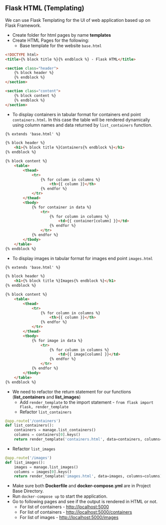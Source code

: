 ## Flask HTML (Templating) 

We can use Flask Templating for the UI of web application based up on Flask Framework.
* Create folder for html pages by name **templates**
* Create HTML Pages for the following:
  * Base template for the website `base.html`
```html
<!DOCTYPE html>
<title>{% block title %}{% endblock %} - Flask HTML</title>

<section class="header">
    {% block header %}
    {% endblock %}
</section>

<section class="content">
    {% block content %}
    {% endblock %}
</section>
```
  * To display containers in tabular format for containers end point `containers.html`. In this case the table will be rendered dynamically using column names and data returned by `list_containers` function.
```html
{% extends 'base.html' %}

{% block header %}
    <h1>{% block title %}Containers{% endblock %}</h1>
{% endblock %}

{% block content %}
    <table>
        <thead>
            <tr>
                {% for column in columns %}
                    <th>{{ column }}</th>
                {% endfor %}
            </tr>
        </thead>
        <tbody>
            {% for container in data %}
                <tr>
                    {% for column in columns %}
                        <td>{{ container[column] }}</td>
                    {% endfor %}
                </tr>
            {% endfor %}
        </tbody>
    </table>
{% endblock %}
```
  * To display images in tabular format for images end point `images.html`
```html
{% extends 'base.html' %}

{% block header %}
    <h1>{% block title %}Images{% endblock %}</h1>
{% endblock %}

{% block content %}
    <table>
        <thead>
            <tr>
                {% for column in columns %}
                    <th>{{ column }}</th>
                {% endfor %}
            </tr>
        </thead>
        <tbody>
            {% for image in data %}
                <tr>
                    {% for column in columns %}
                        <td>{{ image[column] }}</td>
                    {% endfor %}
                </tr>
            {% endfor %}
        </tbody>
    </table>
{% endblock %}
```
* We need to refactor the return statement for our functions (**list_containers** and **list_images**) 
  * Add `render_template` to the import statement - `from flask import Flask, render_template`
  * Refactor `list_containers`
```python
@app.route('/containers')
def list_containers():
    containers = manage.list_containers()
    columns = containers[0].keys()
    return render_template('containers.html', data=containers, columns=columns)
```
  * Refactor `list_images`
```python
@app.route('/images')
def list_images():
    images = manage.list_images()
    columns = images[0].keys()
    return render_template('images.html', data=images, columns=columns)
```
* Make sure both **Dockerfile** and **docker-compose.yml** are in Project Base Directory.
* Run `docker-compose up` to start the application.
* Go to following pages and see if the output is rendered in HTML or not.
  * For list of containers - [http://localhost:5000](http://localhost:5000)
  * For list of containers - [http://localhost:5000/containers](http://localhost:5000/containers)
  * For list of images - [http://localhost:5000/images](http://localhost:5000/image)
